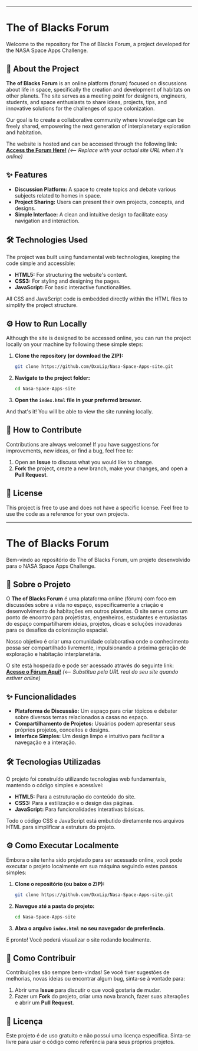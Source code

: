-----

# The of Blacks Forum

Welcome to the repository for The of Blacks Forum, a project developed for the NASA Space Apps Challenge.

## 🚀 About the Project

**The of Blacks Forum** is an online platform (forum) focused on discussions about life in space, specifically the creation and development of habitats on other planets. The site serves as a meeting point for designers, engineers, students, and space enthusiasts to share ideas, projects, tips, and innovative solutions for the challenges of space colonization.

Our goal is to create a collaborative community where knowledge can be freely shared, empowering the next generation of interplanetary exploration and habitation.

The website is hosted and can be accessed through the following link:
[**Access the Forum Here\!**](https://www.google.com/search?q=YOUR_SITE_URL_HERE) *(\<-- Replace with your actual site URL when it's online)*

## ✨ Features

  * **Discussion Platform:** A space to create topics and debate various subjects related to homes in space.
  * **Project Sharing:** Users can present their own projects, concepts, and designs.
  * **Simple Interface:** A clean and intuitive design to facilitate easy navigation and interaction.

## 🛠️ Technologies Used

The project was built using fundamental web technologies, keeping the code simple and accessible:

  * **HTML5:** For structuring the website's content.
  * **CSS3:** For styling and designing the pages.
  * **JavaScript:** For basic interactive functionalities.

All CSS and JavaScript code is embedded directly within the HTML files to simplify the project structure.

## ⚙️ How to Run Locally

Although the site is designed to be accessed online, you can run the project locally on your machine by following these simple steps:

1.  **Clone the repository (or download the ZIP):**
    ```bash
    git clone https://github.com/DxxLip/Nasa-Space-Apps-site.git
    ```
2.  **Navigate to the project folder:**
    ```bash
    cd Nasa-Space-Apps-site
    ```
3.  **Open the `index.html` file in your preferred browser.**

And that's it\! You will be able to view the site running locally.

## 🤝 How to Contribute

Contributions are always welcome\! If you have suggestions for improvements, new ideas, or find a bug, feel free to:

1.  Open an **Issue** to discuss what you would like to change.
2.  **Fork** the project, create a new branch, make your changes, and open a **Pull Request**.

## 📝 License

This project is free to use and does not have a specific license. Feel free to use the code as a reference for your own projects.

-----

# The of Blacks Forum

Bem-vindo ao repositório do The of Blacks Forum, um projeto desenvolvido para o NASA Space Apps Challenge.

## 🚀 Sobre o Projeto

O **The of Blacks Forum** é uma plataforma online (fórum) com foco em discussões sobre a vida no espaço, especificamente a criação e desenvolvimento de habitações em outros planetas. O site serve como um ponto de encontro para projetistas, engenheiros, estudantes e entusiastas do espaço compartilharem ideias, projetos, dicas e soluções inovadoras para os desafios da colonização espacial.

Nosso objetivo é criar uma comunidade colaborativa onde o conhecimento possa ser compartilhado livremente, impulsionando a próxima geração de exploração e habitação interplanetária.

O site está hospedado e pode ser acessado através do seguinte link:
[**Acesse o Fórum Aqui\!**](https://www.google.com/search?q=URL_DO_SEU_SITE_AQUI)  *(\<-- Substitua pela URL real do seu site quando estiver online)*

## ✨ Funcionalidades

  * **Plataforma de Discussão:** Um espaço para criar tópicos e debater sobre diversos temas relacionados a casas no espaço.
  * **Compartilhamento de Projetos:** Usuários podem apresentar seus próprios projetos, conceitos e designs.
  * **Interface Simples:** Um design limpo e intuitivo para facilitar a navegação e a interação.

## 🛠️ Tecnologias Utilizadas

O projeto foi construído utilizando tecnologias web fundamentais, mantendo o código simples e acessível:

  * **HTML5:** Para a estruturação do conteúdo do site.
  * **CSS3:** Para a estilização e o design das páginas.
  * **JavaScript:** Para funcionalidades interativas básicas.

Todo o código CSS e JavaScript está embutido diretamente nos arquivos HTML para simplificar a estrutura do projeto.

## ⚙️ Como Executar Localmente

Embora o site tenha sido projetado para ser acessado online, você pode executar o projeto localmente em sua máquina seguindo estes passos simples:

1.  **Clone o repositório (ou baixe o ZIP):**
    ```bash
    git clone https://github.com/DxxLip/Nasa-Space-Apps-site.git
    ```
2.  **Navegue até a pasta do projeto:**
    ```bash
    cd Nasa-Space-Apps-site
    ```
3.  **Abra o arquivo `index.html` no seu navegador de preferência.**

E pronto\! Você poderá visualizar o site rodando localmente.

## 🤝 Como Contribuir

Contribuições são sempre bem-vindas\! Se você tiver sugestões de melhorias, novas ideias ou encontrar algum bug, sinta-se à vontade para:

1.  Abrir uma **Issue** para discutir o que você gostaria de mudar.
2.  Fazer um **Fork** do projeto, criar uma nova branch, fazer suas alterações e abrir um **Pull Request**.

## 📝 Licença

Este projeto é de uso gratuito e não possui uma licença específica. Sinta-se livre para usar o código como referência para seus próprios projetos.
